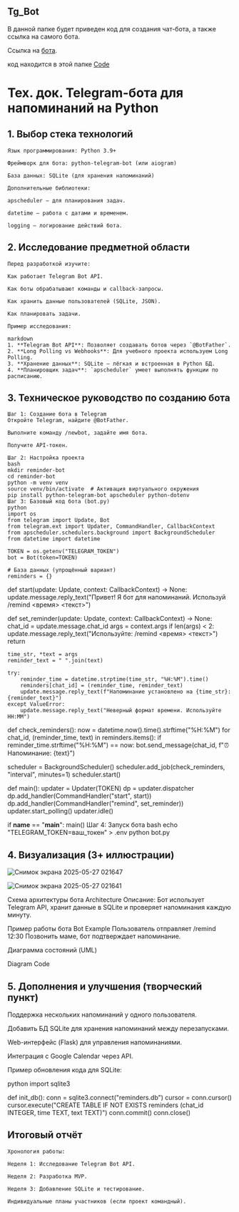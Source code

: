 ## Tg_Bot

В данной папке будет приведен код для создания чат-бота, а также ссылка на самого бота.

Ссылка на [бота](https://web.telegram.org/a/#8134559498).

код находится в этой папке [Code](https://github.com/zero777c/ProjectPractice-Agamir.G-241-339/blob/main/TgBot/Code)

# Тех. док. Telegram-бота для напоминаний на Python
## 1. Выбор стека технологий
    Язык программирования: Python 3.9+
    
    Фреймворк для бота: python-telegram-bot (или aiogram)

    База данных: SQLite (для хранения напоминаний)

    Дополнительные библиотеки:

    apscheduler – для планирования задач.

    datetime – работа с датами и временем.

    logging – логирование действий бота.

 ## 2. Исследование предметной области
    Перед разработкой изучите:

    Как работает Telegram Bot API.

    Как боты обрабатывают команды и callback-запросы.

    Как хранить данные пользователей (SQLite, JSON).

    Как планировать задачи.

    Пример исследования:

    markdown
    1. **Telegram Bot API**: Позволяет создавать ботов через `@BotFather`.
    2. **Long Polling vs Webhooks**: Для учебного проекта используем Long Polling.
    3. **Хранение данных**: SQLite – лёгкая и встроенная в Python БД.
    4. **Планировщик задач**: `apscheduler` умеет выполнять функции по расписанию.
## 3. Техническое руководство по созданию бота
    Шаг 1: Создание бота в Telegram
    Откройте Telegram, найдите @BotFather.

    Выполните команду /newbot, задайте имя бота.

    Получите API-токен.

    Шаг 2: Настройка проекта
    bash
    mkdir reminder-bot
    cd reminder-bot
    python -m venv venv
    source venv/bin/activate  # Активация виртуального окружения
    pip install python-telegram-bot apscheduler python-dotenv
    Шаг 3: Базовый код бота (bot.py)
    python
    import os
    from telegram import Update, Bot
    from telegram.ext import Updater, CommandHandler, CallbackContext
    from apscheduler.schedulers.background import BackgroundScheduler
    from datetime import datetime
    
    TOKEN = os.getenv("TELEGRAM_TOKEN")
    bot = Bot(token=TOKEN)

    # База данных (упрощённый вариант)
    reminders = {}

def start(update: Update, context: CallbackContext) -> None:
    update.message.reply_text("Привет! Я бот для напоминаний. Используй /remind <время> <текст>")

def set_reminder(update: Update, context: CallbackContext) -> None:
    chat_id = update.message.chat_id
    args = context.args
    if len(args) < 2:
        update.message.reply_text("Используйте: /remind <время> <текст>")
        return
    
    time_str, *text = args
    reminder_text = " ".join(text)
    
    try:
        reminder_time = datetime.strptime(time_str, "%H:%M").time()
        reminders[chat_id] = (reminder_time, reminder_text)
        update.message.reply_text(f"Напоминание установлено на {time_str}: {reminder_text}")
    except ValueError:
        update.message.reply_text("Неверный формат времени. Используйте HH:MM")

def check_reminders():
    now = datetime.now().time().strftime("%H:%M")
    for chat_id, (reminder_time, text) in reminders.items():
        if reminder_time.strftime("%H:%M") == now:
            bot.send_message(chat_id, f"⏰ Напоминание: {text}")

scheduler = BackgroundScheduler()
scheduler.add_job(check_reminders, "interval", minutes=1)
scheduler.start()

def main():
    updater = Updater(TOKEN)
    dp = updater.dispatcher
    dp.add_handler(CommandHandler("start", start))
    dp.add_handler(CommandHandler("remind", set_reminder))
    updater.start_polling()
    updater.idle()

if __name__ == "__main__":
    main()
Шаг 4: Запуск бота
bash
echo "TELEGRAM_TOKEN=ваш_токен" > .env
python bot.py
## 4. Визуализация (3+ иллюстрации)
![Снимок экрана 2025-05-27 021647](https://github.com/user-attachments/assets/d6a9ce7c-5b7c-44e8-b326-7a895113b8ba)

![Снимок экрана 2025-05-27 021641](https://github.com/user-attachments/assets/1902b499-b98d-44e4-ab8c-336633917984)

Схема архитектуры бота
Architecture
Описание: Бот использует Telegram API, хранит данные в SQLite и проверяет напоминания каждую минуту.

Пример работы бота
Bot Example
Пользователь отправляет /remind 12:30 Позвонить маме, бот подтверждает напоминание.

Диаграмма состояний (UML)

Diagram
Code
## 5. Дополнения и улучшения (творческий пункт)

Поддержка нескольких напоминаний у одного пользователя.

Добавить БД SQLite для хранения напоминаний между перезапусками.

Web-интерфейс (Flask) для управления напоминаниями.

Интеграция с Google Calendar через API.

Пример обновления кода для SQLite:

python
import sqlite3

def init_db():
    conn = sqlite3.connect("reminders.db")
    cursor = conn.cursor()
    cursor.execute("CREATE TABLE IF NOT EXISTS reminders (chat_id INTEGER, time TEXT, text TEXT)")
    conn.commit()
    conn.close()
## Итоговый отчёт
    Хронология работы:

    Неделя 1: Исследование Telegram Bot API.

    Неделя 2: Разработка MVP.

    Неделя 3: Добавление SQLite и тестирование.

    Индивидуальные планы участников (если проект командный).

